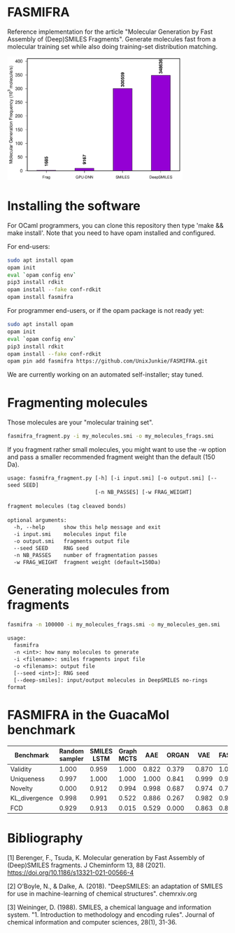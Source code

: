 # FASMIFRA

Reference implementation for the article
"Molecular Generation by Fast Assembly of (Deep)SMILES Fragments".
Generate molecules fast from a molecular training set while also
doing training-set distribution matching.

<img src="TOC.png" alt="logo" width="400"/>

# Installing the software

For OCaml programmers, you can clone this repository
then type 'make && make install'.
Note that you need to have opam installed and configured.

For end-users:
```bash
sudo apt install opam
opam init
eval `opam config env`
pip3 install rdkit
opam install --fake conf-rdkit
opam install fasmifra
```

For programmer end-users, or if the opam package is not ready yet:
```bash
sudo apt install opam
opam init
eval `opam config env`
pip3 install rdkit
opam install --fake conf-rdkit
opam pin add fasmifra https://github.com/UnixJunkie/FASMIFRA.git
```

We are currently working on an automated self-installer; stay tuned.

# Fragmenting molecules

Those molecules are your "molecular training set".

```bash
fasmifra_fragment.py -i my_molecules.smi -o my_molecules_frags.smi
```

If you fragment rather small molecules, you might want to use the -w option
and pass a smaller recommended fragment weight than the default (150 Da).

```
usage: fasmifra_fragment.py [-h] [-i input.smi] [-o output.smi] [--seed SEED]
                            [-n NB_PASSES] [-w FRAG_WEIGHT]

fragment molecules (tag cleaved bonds)

optional arguments:
  -h, --help      show this help message and exit
  -i input.smi    molecules input file
  -o output.smi   fragments output file
  --seed SEED     RNG seed
  -n NB_PASSES    number of fragmentation passes
  -w FRAG_WEIGHT  fragment weight (default=150Da)
```

# Generating molecules from fragments

```bash
fasmifra -n 100000 -i my_molecules_frags.smi -o my_molecules_gen.smi
```

```
usage:
  fasmifra
  -n <int>: how many molecules to generate
  -i <filename>: smiles fragments input file
  -o <filenams>: output file
  [--seed <int>]: RNG seed
  [--deep-smiles]: input/output molecules in DeepSMILES no-rings format
```

# FASMIFRA in the GuacaMol benchmark

|Benchmark    |Random sampler|SMILES LSTM|Graph MCTS|AAE  |ORGAN|VAE  |FASMIFRA|Negative control|
|-------------|--------------|-----------|----------|-----|-----|-----|--------|----------------|
|Validity     |1.000         |0.959      |1.000     |0.822|0.379|0.870|1.000   |1.000           |
|Uniqueness   |0.997         |1.000      |1.000     |1.000|0.841|0.999|0.994   |0.959           |
|Novelty      |0.000         |0.912      |0.994     |0.998|0.687|0.974|0.702   |0.947           |
|KL_divergence|0.998         |0.991      |0.522     |0.886|0.267|0.982|0.959   |0.855           |
|FCD          |0.929         |0.913      |0.015     |0.529|0.000|0.863|0.814   |0.397           |

# Bibliography

[1] Berenger, F., Tsuda, K.
Molecular generation by Fast Assembly of (Deep)SMILES fragments.
J Cheminform 13, 88 (2021). https://doi.org/10.1186/s13321-021-00566-4

[2] O'Boyle, N., & Dalke, A. (2018).
"DeepSMILES: an adaptation of SMILES for use in machine-learning of chemical structures".
chemrxiv.org

[3] Weininger, D. (1988). SMILES, a chemical language and information system.
"1. Introduction to methodology and encoding rules".
Journal of chemical information and computer sciences, 28(1), 31-36.
